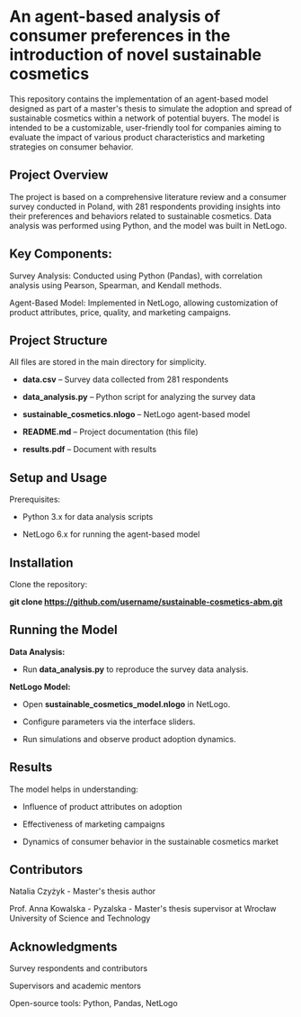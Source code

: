 # An agent-based analysis of consumer preferences in the introduction of novel sustainable cosmetics

This repository contains the implementation of an agent-based model designed as part of a master's thesis to simulate the adoption and spread of sustainable cosmetics within a network of potential buyers. The model is intended to be a customizable, user-friendly tool for companies aiming to evaluate the impact of various product characteristics and marketing strategies on consumer behavior.

## Project Overview

The project is based on a comprehensive literature review and a consumer survey conducted in Poland, with 281 respondents providing insights into their preferences and behaviors related to sustainable cosmetics. Data analysis was performed using Python, and the model was built in NetLogo.


## Key Components:

Survey Analysis: Conducted using Python (Pandas), with correlation analysis using Pearson, Spearman, and Kendall methods.

Agent-Based Model: Implemented in NetLogo, allowing customization of product attributes, price, quality, and marketing campaigns.


## Project Structure

All files are stored in the main directory for simplicity.

- **data.csv** – Survey data collected from 281 respondents

- **data_analysis.py** – Python script for analyzing the survey data

- **sustainable_cosmetics.nlogo** – NetLogo agent-based model

- **README.md** – Project documentation (this file)

- **results.pdf** – Document with results


## Setup and Usage

Prerequisites:

- Python 3.x for data analysis scripts

- NetLogo 6.x for running the agent-based model


## Installation

Clone the repository:

**git clone https://github.com/username/sustainable-cosmetics-abm.git**


## Running the Model

**Data Analysis:**

- Run **data_analysis.py** to reproduce the survey data analysis.


**NetLogo Model:**

- Open **sustainable_cosmetics_model.nlogo** in NetLogo.

- Configure parameters via the interface sliders.

- Run simulations and observe product adoption dynamics.


## Results

The model helps in understanding:

- Influence of product attributes on adoption

- Effectiveness of marketing campaigns

- Dynamics of consumer behavior in the sustainable cosmetics market


## Contributors

Natalia Czyżyk - Master's thesis author

Prof. Anna Kowalska - Pyzalska - Master's thesis supervisor at Wrocław University of Science and Technology


## Acknowledgments

Survey respondents and contributors

Supervisors and academic mentors

Open-source tools: Python, Pandas, NetLogo
